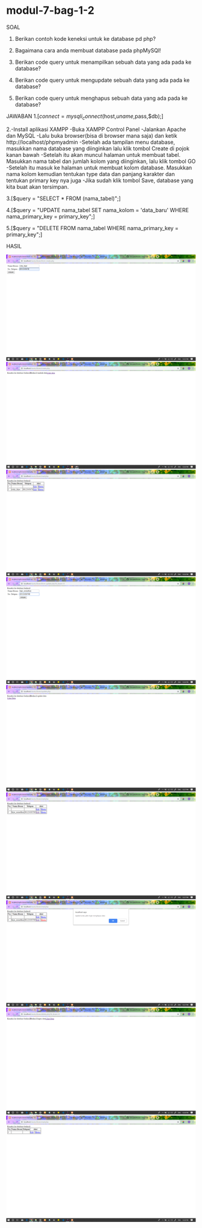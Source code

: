 # modul-7-bag-1-2
SOAL
1. Berikan contoh kode keneksi untuk ke database pd php?

2. Bagaimana cara anda membuat database pada phpMySQl!

3. Berikan code query untuk menampilkan sebuah data yang ada pada ke database?

4. Berikan code query untuk mengupdate sebuah data yang ada pada ke database?

5. Berikan code query untuk menghapus sebuah data yang ada pada ke database?

JAWABAN
1.[$connect = mysqli_connect($host,$uname,$pass,$db);]

2.-Install aplikasi XAMPP
  -Buka XAMPP Control Panel
  -Jalankan Apache dan MySQL
  -Lalu buka browser(bisa di browser mana saja) dan ketik http://localhost/phpmyadmin
  -Setelah ada tampilan menu database, masukkan nama database yang diinginkan lalu klik tombol Create di pojok kanan bawah
  -Setelah itu akan muncul halaman untuk membuat tabel. Masukkan nama tabel dan jumlah kolom yang diinginkan, lalu klik tombol GO
  -Setelah itu masuk ke halaman untuk membuat kolom database. Masukkan nama kolom kemudian tentukan type data dan panjang karakter dan tentukan primary key nya juga
  -Jika sudah klik tombol Save, database yang kita buat akan tersimpan.
  
 3.[$query = "SELECT * FROM (nama_tabel)";]
 
 4.[$query = "UPDATE nama_tabel SET nama_kolom = 'data_baru' WHERE nama_primary_key = primary_key";]
 
 5.[$query = "DELETE FROM nama_tabel WHERE nama_primary_key = primary_key";]
 
 HASIL
 
 ![alt text](https://github.com/rizkyfajarramadhan/modul-7-bag-1-2/blob/master/1.png)
 ![alt text](https://github.com/rizkyfajarramadhan/modul-7-bag-1-2/blob/master/2.png)
 ![alt text](https://github.com/rizkyfajarramadhan/modul-7-bag-1-2/blob/master/3.png)
 ![alt text](https://github.com/rizkyfajarramadhan/modul-7-bag-1-2/blob/master/4.png)
 ![alt text](https://github.com/rizkyfajarramadhan/modul-7-bag-1-2/blob/master/5.png)
 ![alt text](https://github.com/rizkyfajarramadhan/modul-7-bag-1-2/blob/master/6.png)
 ![alt text](https://github.com/rizkyfajarramadhan/modul-7-bag-1-2/blob/master/7.png)
 ![alt text](https://github.com/rizkyfajarramadhan/modul-7-bag-1-2/blob/master/8.png)
 ![alt text](https://github.com/rizkyfajarramadhan/modul-7-bag-1-2/blob/master/9.png)
